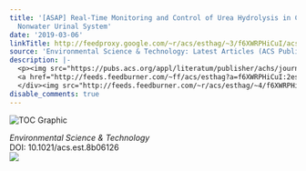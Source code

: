```yaml
---
title: '[ASAP] Real-Time Monitoring and Control of Urea Hydrolysis in Cyber-Enabled
  Nonwater Urinal System'
date: '2019-03-06'
linkTitle: http://feedproxy.google.com/~r/acs/esthag/~3/f6XWRPHiCuI/acs.est.8b06126
source: 'Environmental Science & Technology: Latest Articles (ACS Publications)'
description: |-
  <p><img src="https://pubs.acs.org/appl/literatum/publisher/achs/journals/content/esthag/0/esthag.ahead-of-print/acs.est.8b06126/20190306/images/medium/es-2018-06126u_0009.gif" alt="TOC Graphic"/></p><div><cite>Environmental Science & Technology</cite></div><div>DOI: 10.1021/acs.est.8b06126</div><div class="feedflare">
  <a href="http://feeds.feedburner.com/~ff/acs/esthag?a=f6XWRPHiCuI:2esQfoJbLKY:yIl2AUoC8zA"><img src="http://feeds.feedburner.com/~ff/acs/esthag?d=yIl2AUoC8zA" border="0"></img></a>
  </div><img src="http://feeds.feedburner.com/~r/acs/esthag/~4/f6XWRPHiCuI" height="1" width="1" ...
disable_comments: true
---
```

<p><img src="https://pubs.acs.org/appl/literatum/publisher/achs/journals/content/esthag/0/esthag.ahead-of-print/acs.est.8b06126/20190306/images/medium/es-2018-06126u_0009.gif" alt="TOC Graphic"/></p><div><cite>Environmental Science & Technology</cite></div><div>DOI: 10.1021/acs.est.8b06126</div><div class="feedflare">
<a href="http://feeds.feedburner.com/~ff/acs/esthag?a=f6XWRPHiCuI:2esQfoJbLKY:yIl2AUoC8zA"><img src="http://feeds.feedburner.com/~ff/acs/esthag?d=yIl2AUoC8zA" border="0"></img></a>
</div><img src="http://feeds.feedburner.com/~r/acs/esthag/~4/f6XWRPHiCuI" height="1" width="1" ...